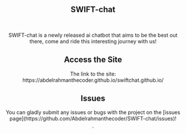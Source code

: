 <h2 align="center">SWIFT-chat</h2>

<br/>
<p align="center">SWIFT-chat is a newly released ai chatbot that aims to be the best out there, come and ride this interesting journey with us!
</p>

<h2 align="center">Access the Site</h2>

<p align="center">The link to the site: https://abdelrahmanthecoder.github.io/swiftchat.github.io/</p>

<h2 align="center">Issues</h2>

<p align="center">You can gladly submit any issues or bugs with the project on the [issues page](https://github.com/Abdelrahmanthecoder/SWIFT-chat/issues)!</p>

<div align="center">
  <a href="https://github.com/Abdelrahmanthecoder" style="text-decoration:none;">
    <img src="https://github.com/ultralytics/assets/raw/main/social/logo-social-github.png" width="3%" alt="" /></a>
</div>
